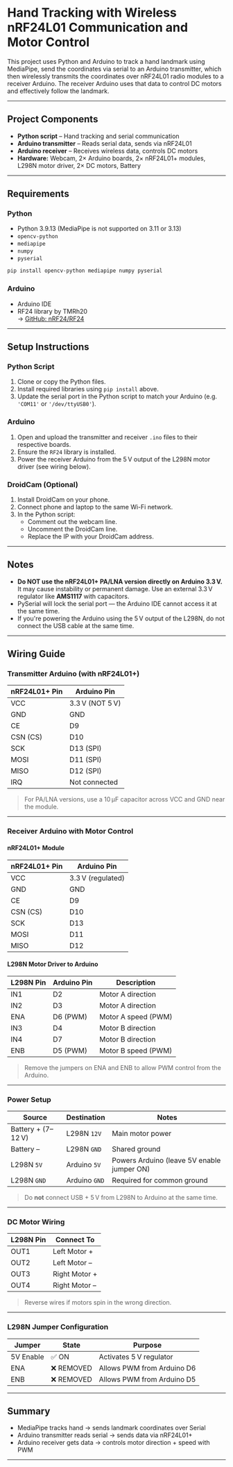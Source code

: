 # Hand Tracking with Wireless nRF24L01 Communication and Motor Control

This project uses Python and Arduino to track a hand landmark using MediaPipe, send the coordinates via serial to an Arduino transmitter, which then wirelessly transmits the coordinates over nRF24L01 radio modules to a receiver Arduino. The receiver Arduino uses that data to control DC motors and effectively follow the landmark.

---

##  Project Components

- **Python script** – Hand tracking and serial communication
- **Arduino transmitter** – Reads serial data, sends via nRF24L01
- **Arduino receiver** – Receives wireless data, controls DC motors
- **Hardware:** Webcam, 2× Arduino boards, 2× nRF24L01+ modules, L298N motor driver, 2× DC motors, Battery

---

##  Requirements

### Python

- Python 3.9.13 (MediaPipe is not supported on 3.11 or 3.13)
- `opencv-python`
- `mediapipe`
- `numpy`
- `pyserial`

```bash
pip install opencv-python mediapipe numpy pyserial
```

### Arduino

- Arduino IDE
- RF24 library by TMRh20  
  → [GitHub: nRF24/RF24](https://github.com/nRF24/RF24)

---

## Setup Instructions

### Python Script

1. Clone or copy the Python files.
2. Install required libraries using `pip install` above.
3. Update the serial port in the Python script to match your Arduino (e.g. `'COM11'` or `'/dev/ttyUSB0'`).

### Arduino

1. Open and upload the transmitter and receiver `.ino` files to their respective boards.
2. Ensure the `RF24` library is installed.
3. Power the receiver Arduino from the 5 V output of the L298N motor driver (see wiring below).

### DroidCam (Optional)

1. Install DroidCam on your phone.
2. Connect phone and laptop to the same Wi-Fi network.
3. In the Python script:
   - Comment out the webcam line.
   - Uncomment the DroidCam line.
   - Replace the IP with your DroidCam address.

---

## Notes

- **Do NOT use the nRF24L01+ PA/LNA version directly on Arduino 3.3 V.** It may cause instability or permanent damage. Use an external 3.3 V regulator like **AMS1117** with capacitors.
- PySerial will lock the serial port — the Arduino IDE cannot access it at the same time.
- If you're powering the Arduino using the 5 V output of the L298N, do not connect the USB cable at the same time.

---

## Wiring Guide

###  Transmitter Arduino (with nRF24L01+)

| nRF24L01+ Pin | Arduino Pin         |
|---------------|---------------------|
| VCC           | 3.3 V (NOT 5 V)      |
| GND           | GND                 |
| CE            | D9                  |
| CSN (CS)      | D10                 |
| SCK           | D13 (SPI)           |
| MOSI          | D11 (SPI)           |
| MISO          | D12 (SPI)           |
| IRQ           | Not connected       |

> For PA/LNA versions, use a 10 μF capacitor across VCC and GND near the module.

---

### Receiver Arduino with Motor Control

#### nRF24L01+ Module

| nRF24L01+ Pin | Arduino Pin         |
|---------------|---------------------|
| VCC           | 3.3 V (regulated)   |
| GND           | GND                 |
| CE            | D9                  |
| CSN (CS)      | D10                 |
| SCK           | D13                 |
| MOSI          | D11                 |
| MISO          | D12                 |

#### L298N Motor Driver to Arduino

| L298N Pin | Arduino Pin | Description         |
|----------|-------------|---------------------|
| IN1      | D2          | Motor A direction   |
| IN2      | D3          | Motor A direction   |
| ENA      | D6 (PWM)    | Motor A speed (PWM) |
| IN3      | D4          | Motor B direction   |
| IN4      | D7          | Motor B direction   |
| ENB      | D5 (PWM)    | Motor B speed (PWM) |

> Remove the jumpers on ENA and ENB to allow PWM control from the Arduino.

---

### Power Setup

| Source               | Destination         | Notes                                |
|----------------------|---------------------|--------------------------------------|
| Battery + (7–12 V)    | L298N `12V`         | Main motor power                     |
| Battery –            | L298N `GND`         | Shared ground                        |
| L298N `5V`           | Arduino `5V`        | Powers Arduino (leave 5V enable jumper ON) |
| L298N `GND`          | Arduino `GND`       | Required for common ground           |

> Do **not** connect USB + 5 V from L298N to Arduino at the same time.

---

### DC Motor Wiring

| L298N Pin | Connect To     |
|-----------|----------------|
| OUT1      | Left Motor +   |
| OUT2      | Left Motor –   |
| OUT3      | Right Motor +  |
| OUT4      | Right Motor –  |

> Reverse wires if motors spin in the wrong direction.

---

### L298N Jumper Configuration

| Jumper     | State     | Purpose                              |
|------------|-----------|--------------------------------------|
| 5V Enable  | ✅ ON      | Activates 5 V regulator              |
| ENA        | ❌ REMOVED | Allows PWM from Arduino D6           |
| ENB        | ❌ REMOVED | Allows PWM from Arduino D5           |

---

## Summary

- MediaPipe tracks hand → sends landmark coordinates over Serial
- Arduino transmitter reads serial → sends data via nRF24L01+
- Arduino receiver gets data → controls motor direction + speed with PWM

---